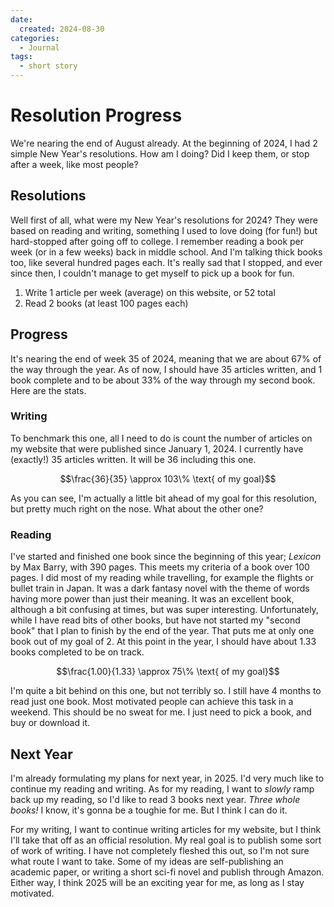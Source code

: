 ```yaml
---
date:
  created: 2024-08-30
categories:
  - Journal
tags:
  - short story
---
```

# Resolution Progress

We're nearing the end of August already. At the beginning of 2024, I had 2 simple New Year's resolutions. How am I doing? Did I keep them, or stop after a week, like most people?

<!-- more -->

## Resolutions

Well first of all, what were my New Year's resolutions for 2024? They were based on reading and writing, something I used to love doing (for fun!) but hard-stopped after going off to college. I remember reading a book per week (or in a few weeks) back in middle school. And I'm talking thick books too, like several hundred pages each. It's really sad that I stopped, and ever since then, I couldn't manage to get myself to pick up a book for fun.

1. Write 1 article per week (average) on this website, or 52 total
1. Read 2 books (at least 100 pages each)

## Progress

It's nearing the end of week 35 of 2024, meaning that we are about 67% of the way through the year. As of now, I should have 35 articles written, and 1 book complete and to be about 33% of the way through my second book. Here are the stats.

### Writing

To benchmark this one, all I need to do is count the number of articles on my website that were published since January 1, 2024. I currently have (exactly!) 35 articles written. It will be 36 including this one.

$$\frac{36}{35} \approx 103\% \text{ of my goal}$$

As you can see, I'm actually a little bit ahead of my goal for this resolution, but pretty much right on the nose. What about the other one?


### Reading

I've started and finished one book since the beginning of this year; *Lexicon* by Max Barry, with 390 pages. This meets my criteria of a book over 100 pages. I did most of my reading while travelling, for example the flights or bullet train in Japan. It was a dark fantasy novel with the theme of words having more power than just their meaning. It was an excellent book, although a bit confusing at times, but was super interesting. Unfortunately, while I have read bits of other books, but have not started my "second book" that I plan to finish by the end of the year. That puts me at only one book out of my goal of 2. At this point in the year, I should have about 1.33 books completed to be on track.

$$\frac{1.00}{1.33} \approx 75\% \text{ of my goal}$$

I'm quite a bit behind on this one, but not terribly so. I still have 4 months to read just one book. Most motivated people can achieve this task in a weekend. This should be no sweat for me. I just need to pick a book, and buy or download it.

## Next Year

I'm already formulating my plans for next year, in 2025. I'd very much like to continue my reading and writing. As for my reading, I want to *slowly* ramp back up my reading, so I'd like to read 3 books next year. *Three whole books!* I know, it's gonna be a toughie for me. But I think I can do it.

For my writing, I want to continue writing articles for my website, but I think I'll take that off as an official resolution. My real goal is to publish some sort of work of writing. I have not completely fleshed this out, so I'm not sure what route I want to take. Some of my ideas are self-publishing an academic paper, or writing a short sci-fi novel and publish through Amazon. Either way, I think 2025 will be an exciting year for me, as long as I stay motivated.